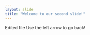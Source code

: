 ```yaml
---
layout: slide
title: "Welcome to our second slide!"
---
```

Edited file 
Use the left arrow to go back!
